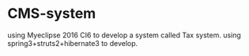 # CMS-system
using Myeclipse 2016 CI6 to develop a system called Tax system.
using spring3+struts2+hibernate3 to develop.
